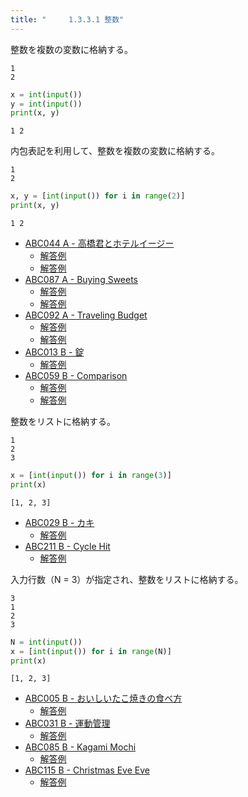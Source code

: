 ```yaml
---
title: "　　　1.3.3.1 整数"
---
```


整数を複数の変数に格納する。

```text:入力
1
2
```

```python:サンプルコード：sample_57.py
x = int(input())
y = int(input())
print(x, y)
```

```text:実行結果
1 2
```

内包表記を利用して、整数を複数の変数に格納する。

```text:入力
1
2
```

```python:サンプルコード：sample_58.py
x, y = [int(input()) for i in range(2)]
print(x, y)
```

```text:実行結果
1 2
```

- [ABC044 A - 高橋君とホテルイージー](https://atcoder.jp/contests/abc044/tasks/abc044_a)
    - [解答例](https://atcoder.jp/contests/abc044/submissions/33240658)
    - [解答例](https://atcoder.jp/contests/abc044/submissions/14934199)
- [ABC087 A - Buying Sweets](https://atcoder.jp/contests/abc087/tasks/abc087_a)
    - [解答例](https://atcoder.jp/contests/abc087/submissions/33240711)
    - [解答例](https://atcoder.jp/contests/abc087/submissions/15311661)
- [ABC092 A - Traveling Budget](https://atcoder.jp/contests/abc092/tasks/abc092_a)
    - [解答例](https://atcoder.jp/contests/abc092/submissions/33240734)
    - [解答例](https://atcoder.jp/contests/abc092/submissions/14934239)
- [ABC013 B - 錠](https://atcoder.jp/contests/abc013/tasks/abc013_2)
    - [解答例](https://atcoder.jp/contests/abc013/submissions/18016534)
- [ABC059 B - Comparison](https://atcoder.jp/contests/abc059/tasks/abc059_b)
    - [解答例](https://atcoder.jp/contests/abc059/submissions/15404548)
    - [解答例](https://atcoder.jp/contests/abc059/submissions/33240771)

整数をリストに格納する。

```text:入力
1
2
3
```

```python:サンプルコード：sample_59.py
x = [int(input()) for i in range(3)]
print(x)
```

```text:実行結果
[1, 2, 3]
```

- [ABC029 B - カキ](https://atcoder.jp/contests/abc029/tasks/abc029_b)
    - [解答例](https://atcoder.jp/contests/abc029/submissions/15406171)
- [ABC211 B - Cycle Hit](https://atcoder.jp/contests/abc211/tasks/abc211_b)
    - [解答例](https://atcoder.jp/contests/abc211/submissions/24702271)

入力行数（N = 3）が指定され、整数をリストに格納する。

```text:入力
3
1
2
3
```

```python:サンプルコード：sample_60.py
N = int(input())
x = [int(input()) for i in range(N)]
print(x)
```

```text:実行結果
[1, 2, 3]
```

- [ABC005 B - おいしいたこ焼きの食べ方](https://atcoder.jp/contests/abc005/tasks/abc005_2)
    - [解答例](https://atcoder.jp/contests/abc005/submissions/18016483)
- [ABC031 B - 運動管理](https://atcoder.jp/contests/abc031/tasks/abc031_b)
    - [解答例](https://atcoder.jp/contests/abc031/submissions/15404536)
- [ABC085 B - Kagami Mochi](https://atcoder.jp/contests/abc085/tasks/abc085_b)
    - [解答例](https://atcoder.jp/contests/abc085/submissions/14952044)
- [ABC115 B - Christmas Eve Eve](https://atcoder.jp/contests/abc115/tasks/abc115_b)
    - [解答例](https://atcoder.jp/contests/abc115/submissions/15568096)